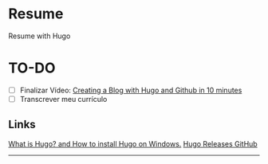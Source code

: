 # Resume
Resume with Hugo

# TO-DO

- [ ] Finalizar Vídeo: [Creating a Blog with Hugo and Github in 10 minutes](https://www.youtube.com/watch?v=LIFvgrRxdt4)
- [ ] Transcrever meu currículo

## Links

[What is Hugo? and How to install Hugo on Windows.](https://www.youtube.com/watch?v=N-QRjEJsBRU)
[Hugo Releases GitHub](https://github.com/gohugoio/hugo/releases)

---
